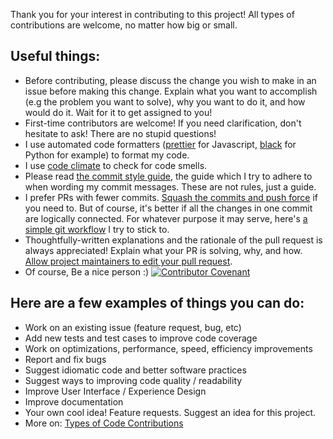 Thank you for your interest in contributing to this project! 
All types of contributions are welcome, no matter how big or small.

## Useful things:

- Before contributing, please discuss the change you wish to make in an issue before making this change. Explain what you want to accomplish (e.g the problem you want to solve), why you want to do it, and how would do it. Wait for it to get assigned to you!
- First-time contributors are welcome! If you need clarification, don't hesitate to ask! There are no stupid questions!
- I use automated code formatters ([prettier][prettier_link] for Javascript, [black][black_link] for Python for example) to format my code.
- I use [code climate][code_climate_link] to check for code smells.
- Please read [the commit style guide][commit_style_guide_link], the guide which I try to adhere to when wording my commit messages. These are not rules, just a guide.
- I prefer PRs with fewer commits. [Squash the commits and push force][rewriting_git_history_link] if you need to. But of course, it's better if all the changes in one commit are logically connected. For whatever purpose it may serve, here's [a simple git workflow][git_workflow_link] I try to stick to.
- Thoughtfully-written explanations and the rationale of the pull request is always appreciated! Explain what your PR is solving, why, and how. [Allow project maintainers to edit your pull request][how_to_allow_pr_edits_link].
- Of course, Be a nice person :) [![Contributor Covenant][contributor_covenant_badge]](./CODE_OF_CONDUCT.md)

## Here are a few examples of things you can do:

- Work on an existing issue (feature request, bug, etc)
- Add new tests and test cases to improve code coverage
- Work on optimizations, performance, speed, efficiency improvements
- Report and fix bugs
- Suggest idiomatic code and better software practices
- Suggest ways to improving code quality / readability
- Improve User Interface / Experience Design
- Improve documentation
- Your own cool idea! Feature requests. Suggest an idea for this project.
- More on: [Types of Code Contributions][contribute_link] 


[contributor_covenant_badge]: https://img.shields.io/badge/Contributor%20Covenant-v2.0%20adopted-ff69b4.svg
[contibutor_covenant_link]: https://www.contributor-covenant.org/
[contribute_link]: https://github.com/mithi/hexapod/wiki/Types-of-(code)-Contributions
[commit_style_guide_link]: https://github.com/mithi/hexapod/wiki/Commit-Style-Guide
[git_workflow_link]: https://github.com/mithi/hexapod/wiki/Simple-Git-Workflow-guide
[prettier_link]: https://github.com/mithi/hexapod/blob/master/.prettierrc.yaml
[black_link]: https://github.com/psf/black
[code_climate_link]: https://github.com/mithi/hexapod/blob/master/.codeclimate.yml
[rewriting_git_history_link]: https://thoughtbot.com/blog/git-interactive-rebase-squash-amend-rewriting-history
[how_to_allow_pr_edits_link]: https://help.github.com/en/github/collaborating-with-issues-and-pull-requests/allowing-changes-to-a-pull-request-branch-created-from-a-fork
